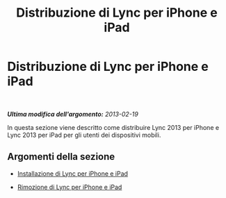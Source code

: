 ﻿---
title: Distribuzione di Lync per iPhone e iPad
TOCTitle: Distribuzione di Lync per iPhone e iPad
ms:assetid: becd732f-4515-48bb-bdce-e7d09ac85621
ms:mtpsurl: https://technet.microsoft.com/it-it/library/Hh690994(v=OCS.15)
ms:contentKeyID: 52062302
ms.date: 08/24/2015
mtps_version: v=OCS.15
ms.translationtype: HT
---

# Distribuzione di Lync per iPhone e iPad

 

_**Ultima modifica dell'argomento:** 2013-02-19_

In questa sezione viene descritto come distribuire Lync 2013 per iPhone e Lync 2013 per iPad per gli utenti dei dispositivi mobili.

## Argomenti della sezione

  - [Installazione di Lync per iPhone e iPad](lync-server-2013-installing-lync-for-iphone-and-ipad.md)

  - [Rimozione di Lync per iPhone e iPad](lync-server-2013-removing-lync-for-iphone-and-ipad.md)

